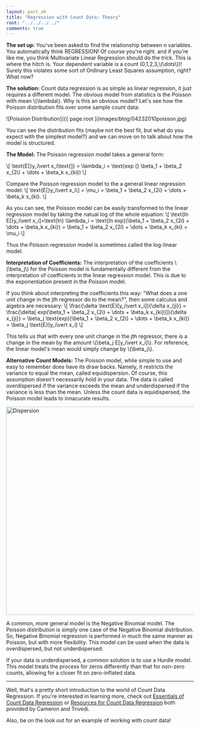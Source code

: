 ```yaml
---
layout: post_ak
title: "Regression with Count Data: Theory"
root: "../../../../"
comments: true
---
```


**The set up:** You've been asked to find the relationship between n variables. You automatically think REGRESSION! Of course you're right. and if you're like me, you think Multivariate Linear Regression should do the trick. This is where the hitch is. Your dependent variable is a count (0,1,2,3,\\(\dots\\))! Surely this violates some sort of Ordinary Least Squares assumption, right? What now?

**The solution:** Count data regression is as simple as linear regression, it just requires a different model. The obvious model from statistics is the Poisson with mean \\(\lambda\\). Why is this an obvious model? Let's see how the Poisson distribution fits over some sample count data:

![Poission Distribution]({{ page.root }}images/blog/04232010poisson.jpg)

You can see the distribution fits (maybe not the best fit, but what do you expect with the simplest model?) and we can move on to talk about how the model is structured.

**The Model:** The Poisson regression model takes a general form: 
<div>\[ \text{E[}y_i\vert x_i\text{]} = \lambda_i = \text{exp (} \beta_1 + \beta_2 x_{2i} + \dots + \beta_k x_{ki}) \]</div>

Compare the Poisson regression model to the a general linear regression model: \\[ \text{E\[}y_i\vert x_i\\] = \mu_i = \beta_1 + \beta_2 x_{2i} + \dots + \beta_k x_{ki}. \\]

As you can see, the Poisson model can be easily transformed to the linear regression model by taking the natual log of the whole equation: \\[ \text{ln E\[}y_i\vert x_i\]=\text{ln} \lambda_i = \text{ln exp}(\beta_1 + \beta_2 x_{2i} + \dots + \beta_k x_{ki}) = \beta_1 + \beta_2 x_{2i} + \dots + \beta_k x_{ki} = \mu_i \\]

Thus the Poisson regression model is sometimes called the log-linear model.

**Interpretation of Coefficients:** The interpretation of the coefficients \\(\beta_j\\) for the Poisson model is fundamentally different from the interpretation of coefficients in the linear regression model. This is due to the exponentiation present in the Poisson model.

If you think about interpreting the coefficients this way: "What does a one unit change in the jth regressor do to the mean?", then some calculus and algebra are necessary: \\[ \frac{\delta \text{E}\[y_i\vert x_i\]}{\delta x_{ji}} = \frac{\delta\[ exp(\beta_1 + \beta_2 x_{2i} + \dots + \beta_k x_{ki})\]}{\delta x_{ji}} = \beta_j \text{exp}(\beta_1 + \beta_2 x_{2i} + \dots + \beta_k x_{ki}) = \beta_j \text{E}\[y_i\vert x_i\] \\]

This tells us that with every one unit change in the jth regressor, there is a change in the mean by the amount \\(\beta_j E[y_i\vert x_i]\\). For reference, the linear model's mean would simply change by \\(\beta_j\\).

**Alternative Count Models:** The Poisson model, while simple to use and easy to remember does have its draw backs. Namely, it restricts the variance to equal the mean, called equidispersion. Of course, this assumption doesn't necessarily hold in your data. The data is called overdispersed if the variance exceeds the mean and underdispersed if the variance is less than the mean. Unless the count data is equidispersed, the Poisson model leads to innacurate results.

<img src="{{ page.root }}images/blog/04232010disp.jpg" alt="Dispersion" width="560px">

A common, more general model is the Negative Binomial model. The Poisson distribution is simply one case of the Negative Binomial distribution. So, Negative Binomial regression is performed in much the same manner as Poisson, but with more flexibility. This model can be used when the data is overdispersed, but not underdispersed.

If your data is underdispersed, a common solution is to use a Hurdle model. This model treats the process for zeros differently than that for non-zero counts, allowing for a closer fit on zero-inflated data.

----
Well, that's a pretty short introduction to the world of Count Data Regression. If you're interested in learning more, check out [Essentials of Count Data Regression](http://cameron.econ.ucdavis.edu/research/CTE01preprint.pdf) or [Resources for Count Data Regression](http://cameron.econ.ucdavis.edu/racd/count.html) both provided by Cameron and Trivedi.

Also, be on the look out for an example of working with count data!



